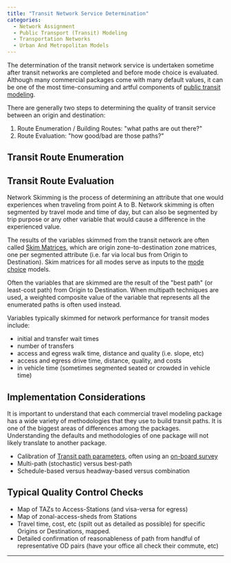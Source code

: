 ```yaml
---
title: "Transit Network Service Determination"
categories:
  - Network Assignment
  - Public Transport (Transit) Modeling
  - Transportation Networks
  - Urban And Metropolitan Models
---
```


The determination of the transit network service is undertaken sometime after transit networks are completed and before mode choice is evaluated. Although many commercial packages come with many default values, it can be one of the most time-consuming and artful components of [public transit modeling](Public_transport_transit_modeling).

There are generally two steps to determining the quality of transit service between an origin and destination:

1.  Route Enumeration / Building Routes: "what paths are out there?"
2.  Route Evaluation: "how good/bad are those paths?"

## Transit Route Enumeration

## Transit Route Evaluation

Network Skimming is the process of determining an attribute that one would experiences when traveling from point A to B. Network skimming is often segmented by travel mode and time of day, but can also be segmented by trip purpose or any other variable that would cause a difference in the experienced value.

The results of the variables skimmed from the transit network are often called [Skim Matrices](Skim_Matrix), which are origin zone-to-destination zone matrices, one per segmented attribute (i.e. far via local bus from Origin to Destination). Skim matrices for all modes serve as inputs to the [mode choice](Mode_choice) models.

Often the variables that are skimmed are the result of the "best path" (or least-cost path) from Origin to Destination. When multipath techniques are used, a weighted composite value of the variable that represents all the enumerated paths is often used instead.

Variables typically skimmed for network performance for transit modes include:

-   initial and transfer wait times
-   number of transfers
-   access and egress walk time, distance and quality (i.e. slope, etc)
-   access and egress drive time, distance, quality, and costs
-   in vehicle time (sometimes segmented seated or crowded in vehicle time)

## Implementation Considerations

It is important to understand that each commercial travel modeling package has a wide variety of methodologies that they use to build transit paths. It is one of the biggest areas of differences among the packages. Understanding the defaults and methodologies of one package will not likely translate to another package.

-   Calibration of [Transit path parameters](Transit_Path_Parameters), often using an [on-board survey](On_Board_Transit_Survey)
-   Multi-path (stochastic) versus best-path
-   Schedule-based versus headway-based versus combination

Typical Quality Control Checks
------------------------------

-   Map of TAZs to Access-Stations (and visa-versa for egress)
-   Map of zonal-access-sheds from Stations
-   Travel time, cost, etc (spilt out as detailed as possible) for specific Origins or Destinations, mapped.
-   Detailed confirmation of reasonableness of path from handful of representative OD pairs (have your office all check their commute, etc)

------------------------------------------------------------------------

